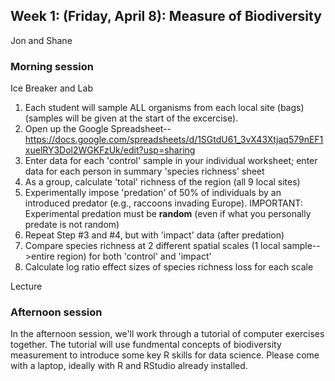 ## Week 1: (Friday, April 8): Measure of Biodiversity
Jon and Shane

### Morning session

Ice Breaker and Lab
  

1. Each student will sample ALL organisms from each local site (bags) (samples will be given at the start of the excercise). 
2. Open up the Google Spreadsheet--https://docs.google.com/spreadsheets/d/1SGtdU61_3vX43Xtjaq579nEF1xuelRY3Dol2WGKFzUk/edit?usp=sharing
3. Enter data for each 'control' sample in your individual worksheet; enter data for each person in summary 'species richness' sheet
4. As a group, calculate 'total' richness of the region (all 9 local sites)
5. Experimentally impose 'predation' of 50% of individuals by an introduced predator (e.g., raccoons invading Europe). IMPORTANT: Experimental predation must be **random** (even if what you personally predate is not random)
6. Repeat Step #3 and #4, but with 'impact' data (after predation)
7. Compare species richness at 2 different spatial scales (1 local sample-->entire region) for both 'control' and 'impact'
8. Calculate log ratio effect sizes of species richness loss for each scale



Lecture

### Afternoon session

In the afternoon session, we'll work through a tutorial of computer exercises together. 
The tutorial will use fundmental concepts of biodiversity measurement to introduce some key R skills for data science.
Please come with a laptop, ideally with R and RStudio already installed.
